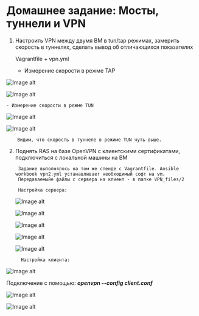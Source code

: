 # Домашнее задание:  Мосты, туннели и VPN


1. Настроить VPN между двумя ВМ в tun/tap режимах, замерить скорость в туннелях, сделать вывод об отличающихся показателях

   Vagrantfile + vpn.yml

    - Измерение скорости в режме TAP

![Image alt](https://github.com/AlexndrVakulenko/homework23/blob/main/01_Server_%D1%81%D0%BA%D0%BE%D1%80%D0%BE%D1%81%D1%82%D1%8C%20%D0%B2%20%D1%82%D1%83%D0%BD%D0%BD%D0%B5%D0%BB%D0%B5_%D1%80%D0%B5%D0%B6%D0%B8%D0%BC_TAP.png)

![Image alt](https://github.com/AlexndrVakulenko/homework23/blob/main/03_Client_%D1%81%D0%BA%D0%BE%D1%80%D0%BE%D1%81%D1%82%D1%8C%20%D0%B2%20%D1%82%D1%83%D0%BD%D0%BD%D0%B5%D0%BB%D0%B5_%D1%80%D0%B5%D0%B6%D0%B8%D0%BC_TAP.png)


    - Измерение скорости в режме TUN


![Image alt](https://github.com/AlexndrVakulenko/homework23/blob/main/02_Server_%D1%81%D0%BA%D0%BE%D1%80%D0%BE%D1%81%D1%82%D1%8C%20%D0%B2%20%D1%82%D1%83%D0%BD%D0%BD%D0%B5%D0%BB%D0%B5_%D1%80%D0%B5%D0%B6%D0%B8%D0%BC_TUN.png)

![Image alt](https://github.com/AlexndrVakulenko/homework23/blob/main/04_Client_%D1%81%D0%BA%D0%BE%D1%80%D0%BE%D1%81%D1%82%D1%8C%20%D0%B2%20%D1%82%D1%83%D0%BD%D0%BD%D0%B5%D0%BB%D0%B5_%D1%80%D0%B5%D0%B6%D0%B8%D0%BC_TUN.png)

        Видим, что скорость в туннеле в режиме TUN чуть выше.




2. Поднять RAS на базе OpenVPN с клиентскими сертификатами, подключиться с локальной машины на ВМ

        Задание выполнялось на том же стенде с Vagrantfile. Ansible workbook vpn2.yml устанавливает необходимый софт на vm.
        Передаваемыйе файлы с сервера на клиент - в папке VPN_files/2

        Настройка сервера:
   
   ![Image alt](https://github.com/AlexndrVakulenko/homework23/blob/main/05_RAS_%D0%BD%D0%B0%D1%81%D1%82%D1%80%D0%BE%D0%B9%D0%BA%D0%B0_%D1%81%D0%B5%D1%80%D0%B2%D0%B5%D1%80%D0%B01.png)

   ![Image alt](https://github.com/AlexndrVakulenko/homework23/blob/main/06_RAS_%D0%BD%D0%B0%D1%81%D1%82%D1%80%D0%BE%D0%B9%D0%BA%D0%B0_%D1%81%D0%B5%D1%80%D0%B2%D0%B5%D1%80%D0%B02.png)

   ![Image alt](https://github.com/AlexndrVakulenko/homework23/blob/main/07_RAS_%D0%BD%D0%B0%D1%81%D1%82%D1%80%D0%BE%D0%B9%D0%BA%D0%B0_%D1%81%D0%B5%D1%80%D0%B2%D0%B5%D1%80%D0%B03.png)

   ![Image alt](https://github.com/AlexndrVakulenko/homework23/blob/main/08_RAS_%D0%BD%D0%B0%D1%81%D1%82%D1%80%D0%BE%D0%B9%D0%BA%D0%B0_%D1%81%D0%B5%D1%80%D0%B2%D0%B5%D1%80%D0%B04.png)

   ![Image alt](https://github.com/AlexndrVakulenko/homework23/blob/main/09_RAS_%D0%BD%D0%B0%D1%81%D1%82%D1%80%D0%BE%D0%B9%D0%BA%D0%B0_%D1%81%D0%B5%D1%80%D0%B2%D0%B5%D1%80%D0%B05.png)

         Настройка клиента:

  ![Image alt]( https://github.com/AlexndrVakulenko/homework23/blob/main/10_RAS_%D0%BD%D0%B0%D1%81%D1%82%D1%80%D0%BE%D0%B9%D0%BA%D0%B0_%D0%BA%D0%BB%D0%B8%D0%B5%D0%BD%D1%82%D0%B02.png)


Подключение с помощью: ***openvpn --config client.conf***

  ![Image alt]( https://github.com/AlexndrVakulenko/homework23/blob/main/11_RAS_%D0%A1%D0%B5%D1%81%D1%81%D0%B8%D1%8F_openVPN.png)

  ![Image alt](https://github.com/AlexndrVakulenko/homework23/blob/main/12_%D1%81%D0%B5%D1%82%D1%8C_%D1%82%D1%83%D0%BD%D0%BD%D0%B5%D0%BB%D1%8F.png)

